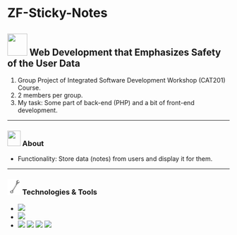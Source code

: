 
 

# ZF-Sticky-Notes


## <img src="https://c.tenor.com/YnKbB-1kixMAAAAi/smartparcel-empty-box.gif" width="45px" height="50px"> Web Development that Emphasizes Safety of the User Data
1. Group Project of Integrated Software Development Workshop (CAT201) Course.
2. 2 members per group.
3. My task: Some part of back-end (PHP) and a bit of front-end development.
---


### <img src="https://c.tenor.com/ubvX6P6dkhUAAAAi/question-mark.gif" width="30px" height="35px"> About
- Functionality: Store data (notes) from users and display it for them.
---


### <img src="https://raw.githubusercontent.com/farisfs73x/farisfs73x/main/assets/tool.gif" width="30px" height="35px"> Technologies & Tools
- ![](https://img.shields.io/badge/OS-Windows-informational?style=flat&logo=windows&logoColor=white&color=58a6ff)
- ![](https://img.shields.io/badge/IDE-PhpStorm-informational?style=flat&logo=phpstorm&logoColor=white&color=58a6ff)
- ![](https://img.shields.io/badge/Code-HTML-informational?style=flat&logo=html5&logoColor=white&color=58a6ff)
![](https://img.shields.io/badge/Code-CSS-informational?style=flat&logo=css3&logoColor=white&color=58a6ff)
![](https://img.shields.io/badge/Code-PHP-informational?style=flat&logo=php&logoColor=white&color=58a6ff)
![](https://img.shields.io/badge/Code-MySQL-informational?style=flat&logo=mysql&logoColor=white&color=58a6ff)
